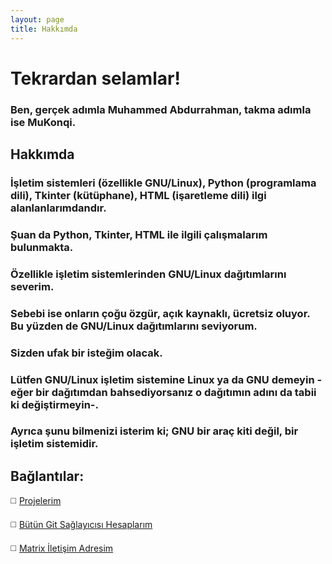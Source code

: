 ```yaml
---
layout: page
title: Hakkımda
---
```

# Tekrardan selamlar!
### Ben, gerçek adımla Muhammed Abdurrahman, takma adımla ise MuKonqi.
## Hakkımda
### İşletim sistemleri (özellikle GNU/Linux), Python (programlama dili), Tkinter (kütüphane), HTML (işaretleme dili) ilgi alanlanlarımdandır.
### Şuan da Python, Tkinter, HTML ile ilgili çalışmalarım bulunmakta.

### Özellikle işletim sistemlerinden GNU/Linux dağıtımlarını severim.
### Sebebi ise onların çoğu özgür, açık kaynaklı, ücretsiz oluyor. Bu yüzden de GNU/Linux dağıtımlarını seviyorum.

### Sizden ufak bir isteğim olacak.
### Lütfen GNU/Linux işletim sistemine Linux ya da GNU demeyin -eğer bir dağıtımdan bahsediyorsanız o dağıtımın adını da tabii ki değiştirmeyin-.
### Ayrıca şunu bilmenizi isterim ki; GNU bir araç kiti değil, bir işletim sistemidir.

## Bağlantılar:
◻️ [Projelerim](/projeler.html)

◻️ [Bütün Git Sağlayıcısı Hesaplarım](/git.html)

◻️ [Matrix İletişim Adresim](https://matrix.to/#/@mukonqi:kde.org?via=kde.org)
